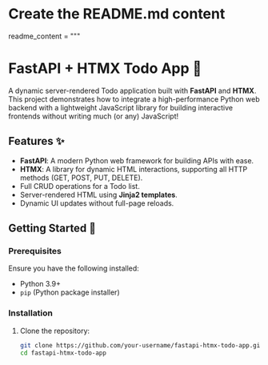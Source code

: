 # Create the README.md content
readme_content = """
# FastAPI + HTMX Todo App 📝  

A dynamic server-rendered Todo application built with **FastAPI** and **HTMX**. This project demonstrates how to integrate a high-performance Python web backend with a lightweight JavaScript library for building interactive frontends without writing much (or any) JavaScript!  

## Features ✨  
- **FastAPI**: A modern Python web framework for building APIs with ease.  
- **HTMX**: A library for dynamic HTML interactions, supporting all HTTP methods (GET, POST, PUT, DELETE).  
- Full CRUD operations for a Todo list.  
- Server-rendered HTML using **Jinja2 templates**.  
- Dynamic UI updates without full-page reloads.  

## Getting Started 🚀  

### Prerequisites  
Ensure you have the following installed:  
- Python 3.9+  
- `pip` (Python package installer)  

### Installation  

1. Clone the repository:  
   ```bash
   git clone https://github.com/your-username/fastapi-htmx-todo-app.git
   cd fastapi-htmx-todo-app
